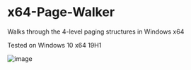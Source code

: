 # x64-Page-Walker
Walks through the 4-level paging structures in Windows x64

Tested on Windows 10 x64 19H1

![image](https://user-images.githubusercontent.com/13157335/165346673-edf8e334-12ef-477a-80c9-dfb5f1e428a7.png)

